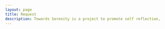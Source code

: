 ```yaml
---
layout: page
title: Request
description: Towards Serenity is a project to promote self reflection, self development and realizing the value of one's being.
---
```



